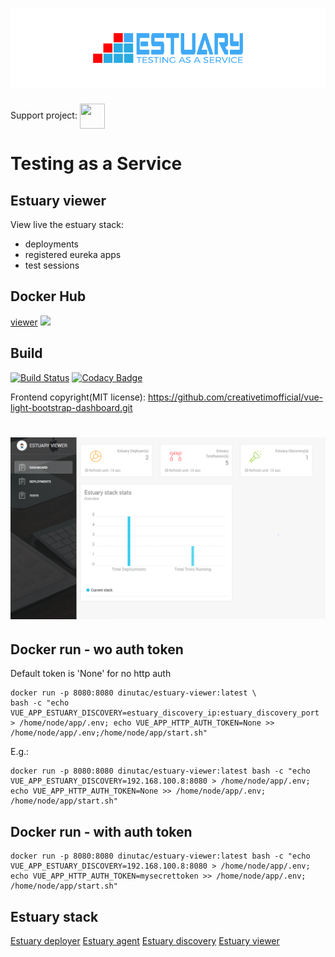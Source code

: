 <h1 align="center"><img src="./docs/images/banner_estuary.png" alt="Testing as a service with Docker"></h1>

Support project: <a href="https://paypal.me/catalindinuta?locale.x=en_US"><img src="https://lh3.googleusercontent.com/Y2_nyEd0zJftXnlhQrWoweEvAy4RzbpDah_65JGQDKo9zCcBxHVpajYgXWFZcXdKS_o=s180-rw" height="40" width="40" align="center"></a>

# Testing as a Service
## Estuary viewer
View live the estuary stack:
- deployments
- registered eureka apps
- test sessions

## Docker Hub

[viewer](https://hub.docker.com/r/dinutac/estuary-viewer) ![](https://img.shields.io/docker/pulls/dinutac/estuary-viewer.svg)

## Build
[![Build Status](https://travis-ci.org/dinuta/estuary-viewer.svg?branch=master)](https://travis-ci.org/dinuta/estuary-viewer)
[![Codacy Badge](https://api.codacy.com/project/badge/Grade/00539cc6a6104c03b5f7939bd85cd080)](https://www.codacy.com/manual/dinuta/estuary-viewer?utm_source=github.com&amp;utm_medium=referral&amp;utm_content=dinuta/estuary-viewer&amp;utm_campaign=Badge_Grade)

Frontend copyright(MIT license): https://github.com/creativetimofficial/vue-light-bootstrap-dashboard.git

<h1 align="center"><img src="./docs/images/dash_viewer.png" alt="Testing as a service with Docker"></h1>

## Docker run - wo auth token
Default token is 'None' for no http auth
```shell script
docker run -p 8080:8080 dinutac/estuary-viewer:latest \
bash -c "echo VUE_APP_ESTUARY_DISCOVERY=estuary_discovery_ip:estuary_discovery_port > /home/node/app/.env; echo VUE_APP_HTTP_AUTH_TOKEN=None >> /home/node/app/.env;/home/node/app/start.sh"

```

E.g.:
```shell script
docker run -p 8080:8080 dinutac/estuary-viewer:latest bash -c "echo VUE_APP_ESTUARY_DISCOVERY=192.168.100.8:8080 > /home/node/app/.env; echo VUE_APP_HTTP_AUTH_TOKEN=None >> /home/node/app/.env; /home/node/app/start.sh"
```

## Docker run - with auth token
```shell script
docker run -p 8080:8080 dinutac/estuary-viewer:latest bash -c "echo VUE_APP_ESTUARY_DISCOVERY=192.168.100.8:8080 > /home/node/app/.env; echo VUE_APP_HTTP_AUTH_TOKEN=mysecrettoken >> /home/node/app/.env; /home/node/app/start.sh"
```

## Estuary stack
[Estuary deployer](https://github.com/dinuta/estuary-deployer)
[Estuary agent](https://github.com/dinuta/estuary-agent)
[Estuary discovery](https://github.com/dinuta/estuary-discovery)
[Estuary viewer](https://github.com/dinuta/estuary-viewer)
